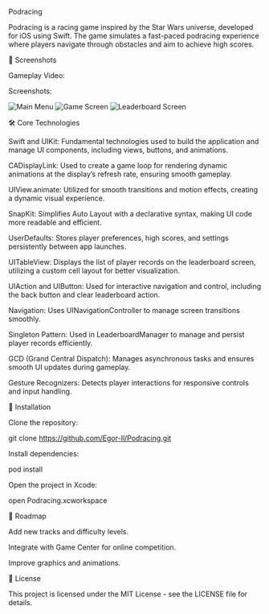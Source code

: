 Podracing

Podracing is a racing game inspired by the Star Wars universe, developed for iOS using Swift. The game simulates a fast-paced podracing experience where players navigate through obstacles and aim to achieve high scores.

📸 Screenshots

Gameplay Video:


Screenshots:

![Main Menu](https://drive.google.com/uc?export=view&id=15E7t7S02Kri748nTIwAlFvPV_DS1cbh9)  ![Game Screen](https://drive.google.com/uc?export=view&id=1uWmlXpsYRVqA6DDHmEG0Y8iZS9DUYigm)  ![Leaderboard Screen](https://drive.google.com/uc?export=view&id=1ttx-PvBWSaHx4xYT-M3-HxdwV5_2MfCI) 


🛠 Core Technologies

Swift and UIKit: Fundamental technologies used to build the application and manage UI components, including views, buttons, and animations.

CADisplayLink: Used to create a game loop for rendering dynamic animations at the display’s refresh rate, ensuring smooth gameplay.

UIView.animate: Utilized for smooth transitions and motion effects, creating a dynamic visual experience.

SnapKit: Simplifies Auto Layout with a declarative syntax, making UI code more readable and efficient.

UserDefaults: Stores player preferences, high scores, and settings persistently between app launches.

UITableView: Displays the list of player records on the leaderboard screen, utilizing a custom cell layout for better visualization.

UIAction and UIButton: Used for interactive navigation and control, including the back button and clear leaderboard action.

Navigation: Uses UINavigationController to manage screen transitions smoothly.

Singleton Pattern: Used in LeaderboardManager to manage and persist player records efficiently.

GCD (Grand Central Dispatch): Manages asynchronous tasks and ensures smooth UI updates during gameplay.

Gesture Recognizers: Detects player interactions for responsive controls and input handling.

🚀 Installation

Clone the repository:

git clone https://github.com/Egor-Il/Podracing.git

Install dependencies:

pod install

Open the project in Xcode:

open Podracing.xcworkspace

📌 Roadmap

Add new tracks and difficulty levels.

Integrate with Game Center for online competition.

Improve graphics and animations.

📄 License

This project is licensed under the MIT License - see the LICENSE file for details.
